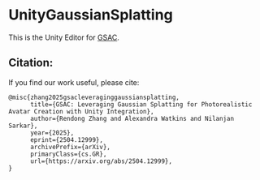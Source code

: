 # UnityGaussianSplatting


This is the Unity Editor for [GSAC](https://github.com/VU-RASL/GSAC/tree/main).


## Citation:

If you find our work useful, please cite:

~~~
@misc{zhang2025gsacleveraginggaussiansplatting,
      title={GSAC: Leveraging Gaussian Splatting for Photorealistic Avatar Creation with Unity Integration}, 
      author={Rendong Zhang and Alexandra Watkins and Nilanjan Sarkar},
      year={2025},
      eprint={2504.12999},
      archivePrefix={arXiv},
      primaryClass={cs.GR},
      url={https://arxiv.org/abs/2504.12999}, 
}
~~~
